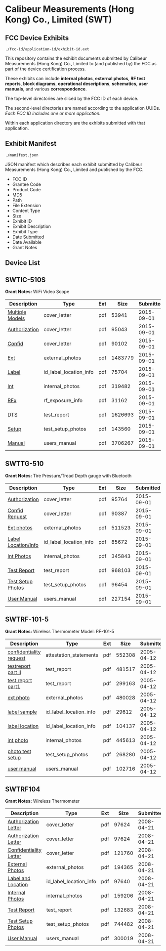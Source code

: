 # Calibeur Measurements (Hong Kong) Co., Limited (SWT)
## FCC Device Exhibits

```
./fcc-id/application-id/exhibit-id.ext
```

This repository contains the exhibit documents submitted by Calibeur Measurements (Hong Kong) Co., Limited to (and published by) the FCC as part of the device certification process.

These exhibits can include **internal photos**, **external photos**, **RF test reports**, **block diagrams**, **operational descriptions**, **schematics**, **user manuals**, and various **correspondence**.

The top-level directories are sliced by the FCC ID of each device.

The second-level directories are named according to the application UUIDs. *Each FCC ID includes one or more application.*

Within each application directory are the exhibits submitted with that application. 

## Exhibit Manifest

```
./manifest.json
```

JSON manifest which describes each exhibit submitted by Calibeur Measurements (Hong Kong) Co., Limited and published by the FCC.

- FCC ID
- Grantee Code
- Product Code
- MD5
- Path
- File Extension
- Content Type
- Size
- Exhibit ID
- Exhibit Description
- Exhibit Type
- Date Submitted
- Date Available
- Grant Notes

## Device List
## SWTIC-510S
**Grant Notes:** WiFi Video Scope

| Description | Type | Ext | Size | Submitted | Available |
| ----------- | ---- | --- | ---- | --------- | --------- |
| [Multiple Models](SWTIC-510S/16a232ed5519c62957155a221ad192ec/2735782.pdf) | cover_letter | pdf | 53941 | 2015-09-01 | 2015-09-01 |
| [Authorization](SWTIC-510S/16a232ed5519c62957155a221ad192ec/2735784.pdf) | cover_letter | pdf | 95043 | 2015-09-01 | 2015-09-01 |
| [Confid](SWTIC-510S/16a232ed5519c62957155a221ad192ec/2735785.pdf) | cover_letter | pdf | 90102 | 2015-09-01 | 2015-09-01 |
| [Ext](SWTIC-510S/16a232ed5519c62957155a221ad192ec/2735783.pdf) | external_photos | pdf | 1483779 | 2015-09-01 | 2015-09-01 |
| [Label](SWTIC-510S/16a232ed5519c62957155a221ad192ec/2735786.pdf) | id_label_location_info | pdf | 75704 | 2015-09-01 | 2015-09-01 |
| [Int](SWTIC-510S/16a232ed5519c62957155a221ad192ec/2735787.pdf) | internal_photos | pdf | 319482 | 2015-09-01 | 2015-09-01 |
| [RFx](SWTIC-510S/16a232ed5519c62957155a221ad192ec/2735789.pdf) | rf_exposure_info | pdf | 31162 | 2015-09-01 | 2015-09-01 |
| [DTS](SWTIC-510S/16a232ed5519c62957155a221ad192ec/2735788.pdf) | test_report | pdf | 1626693 | 2015-09-01 | 2015-09-01 |
| [Setup](SWTIC-510S/16a232ed5519c62957155a221ad192ec/2735790.pdf) | test_setup_photos | pdf | 143560 | 2015-09-01 | 2015-09-01 |
| [Manual](SWTIC-510S/16a232ed5519c62957155a221ad192ec/2735791.pdf) | users_manual | pdf | 3706267 | 2015-09-01 | 2015-09-01 |
## SWTTG-510
**Grant Notes:** Tire Pressure/Tread Depth gauge with Bluetooth

| Description | Type | Ext | Size | Submitted | Available |
| ----------- | ---- | --- | ---- | --------- | --------- |
| [Authorization](SWTTG-510/2deb9cd6d73ad106dac527876a561ae1/2735977.pdf) | cover_letter | pdf | 95764 | 2015-09-01 | 2015-09-01 |
| [Confid Request](SWTTG-510/2deb9cd6d73ad106dac527876a561ae1/2735978.pdf) | cover_letter | pdf | 90387 | 2015-09-01 | 2015-09-01 |
| [Ext photos](SWTTG-510/2deb9cd6d73ad106dac527876a561ae1/2735979.pdf) | external_photos | pdf | 511523 | 2015-09-01 | 2015-09-01 |
| [Label Location/Info](SWTTG-510/2deb9cd6d73ad106dac527876a561ae1/2735981.pdf) | id_label_location_info | pdf | 85672 | 2015-09-01 | 2015-09-01 |
| [Int Photos](SWTTG-510/2deb9cd6d73ad106dac527876a561ae1/2735980.pdf) | internal_photos | pdf | 345843 | 2015-09-01 | 2015-09-01 |
| [Test Report](SWTTG-510/2deb9cd6d73ad106dac527876a561ae1/2735984.pdf) | test_report | pdf | 968103 | 2015-09-01 | 2015-09-01 |
| [Test Setup Photos](SWTTG-510/2deb9cd6d73ad106dac527876a561ae1/2735982.pdf) | test_setup_photos | pdf | 96454 | 2015-09-01 | 2015-09-01 |
| [User Manual](SWTTG-510/2deb9cd6d73ad106dac527876a561ae1/2735983.pdf) | users_manual | pdf | 227154 | 2015-09-01 | 2015-09-01 |
## SWTRF-101-5
**Grant Notes:** Wireless Thermometer Model: RF-101-5

| Description | Type | Ext | Size | Submitted | Available |
| ----------- | ---- | --- | ---- | --------- | --------- |
| [confidentiality request](SWTRF-101-5/a1dcc9436cf3d829d8d789d1e4098445/531075.pdf) | attestation_statements | pdf | 552308 | 2005-04-12 | 2005-04-12 |
| [testreport part II](SWTRF-101-5/a1dcc9436cf3d829d8d789d1e4098445/531092.pdf) | test_report | pdf | 481517 | 2005-04-12 | 2005-04-12 |
| [test report part1](SWTRF-101-5/a1dcc9436cf3d829d8d789d1e4098445/531091.pdf) | test_report | pdf | 299163 | 2005-04-12 | 2005-04-12 |
| [ext photo](SWTRF-101-5/a1dcc9436cf3d829d8d789d1e4098445/531079.pdf) | external_photos | pdf | 480028 | 2005-04-12 | 2005-04-12 |
| [label sample](SWTRF-101-5/a1dcc9436cf3d829d8d789d1e4098445/531081.pdf) | id_label_location_info | pdf | 29612 | 2005-04-12 | 2005-04-12 |
| [label location](SWTRF-101-5/a1dcc9436cf3d829d8d789d1e4098445/531083.pdf) | id_label_location_info | pdf | 104137 | 2005-04-12 | 2005-04-12 |
| [int photo](SWTRF-101-5/a1dcc9436cf3d829d8d789d1e4098445/531085.pdf) | internal_photos | pdf | 445613 | 2005-04-12 | 2005-04-12 |
| [photo test setup](SWTRF-101-5/a1dcc9436cf3d829d8d789d1e4098445/531093.pdf) | test_setup_photos | pdf | 268280 | 2005-04-12 | 2005-04-12 |
| [user manual](SWTRF-101-5/a1dcc9436cf3d829d8d789d1e4098445/531094.pdf) | users_manual | pdf | 102716 | 2005-04-12 | 2005-04-12 |
## SWTRF104
**Grant Notes:** Wireless Thermometer

| Description | Type | Ext | Size | Submitted | Available |
| ----------- | ---- | --- | ---- | --------- | --------- |
| [Authorization Letter](SWTRF104/f926174d1cdaa2586641b74e2a1dbd69/930730.pdf) | cover_letter | pdf | 97624 | 2008-04-21 | 2008-04-21 |
| [Authorization Letter](SWTRF104/f926174d1cdaa2586641b74e2a1dbd69/930730.pdf) | cover_letter | pdf | 97624 | 2008-04-21 | 2008-04-21 |
| [Confidentiality Letter](SWTRF104/f926174d1cdaa2586641b74e2a1dbd69/930754.pdf) | cover_letter | pdf | 121760 | 2008-04-21 | 2008-04-21 |
| [External Photos](SWTRF104/f926174d1cdaa2586641b74e2a1dbd69/930813.pdf) | external_photos | pdf | 194365 | 2008-04-21 | 2008-04-21 |
| [Label and Location](SWTRF104/f926174d1cdaa2586641b74e2a1dbd69/930989.pdf) | id_label_location_info | pdf | 97640 | 2008-04-21 | 2008-04-21 |
| [Internal Photos](SWTRF104/f926174d1cdaa2586641b74e2a1dbd69/930814.pdf) | internal_photos | pdf | 159206 | 2008-04-21 | 2008-04-21 |
| [Test Report](SWTRF104/f926174d1cdaa2586641b74e2a1dbd69/930992.pdf) | test_report | pdf | 132683 | 2008-04-21 | 2008-04-21 |
| [Test Setup Photos](SWTRF104/f926174d1cdaa2586641b74e2a1dbd69/930993.pdf) | test_setup_photos | pdf | 744482 | 2008-04-21 | 2008-04-21 |
| [User Manual](SWTRF104/f926174d1cdaa2586641b74e2a1dbd69/930994.pdf) | users_manual | pdf | 300019 | 2008-04-21 | 2008-04-21 |
